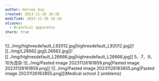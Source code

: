 ```yaml
---
author: Harvey Guo
created: 2023-11-26 16:18
modified: 2023-11-26 16:18
aliases:
  - Branchial apparatus
share: true
---
```

![[../img/highresdefault_L92012.jpg|highresdefault_L92012.jpg]]![[../img/L26662.jpg|L26662.jpg]]![[../img/highresdefault_L26666.jpg|highresdefault_L26666.jpg]]
5、7、9、10为混杂
![[../img/Pasted image 20231126161859.png|Pasted image 20231126161859.png]]
![[../img/Pasted image 20231126163855.png|Pasted image 20231126163855.png]](Medical school 2 problems)
